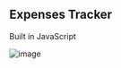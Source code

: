 ## Expenses Tracker

Built in JavaScript

![image](https://github.com/user-attachments/assets/565bd9a2-d3df-4c76-a05a-1ef7e7028543)
